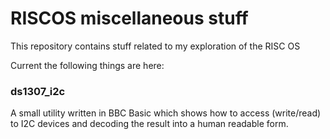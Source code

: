 # RISCOS miscellaneous stuff
This repository contains stuff related to my exploration of the RISC OS

Current the following things are here:

### ds1307_i2c

A small utility written in BBC Basic which shows how to access (write/read) to I2C devices and decoding the result into a human readable form.
